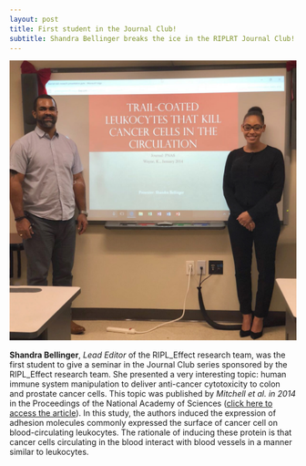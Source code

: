 ```yaml
---
layout: post
title: First student in the Journal Club!
subtitle: Shandra Bellinger breaks the ice in the RIPLRT Journal Club!
---
```


<img src="/img/RIPL_JournalClub_Shandra.jpg" alt="1st Journal Club: Shandra" class="inline"/>

**Shandra Bellinger**, *Lead Editor* of the RIPL_Effect research team, was the first  student to give a seminar in the Journal Club series sponsored by the RIPL_Effect research team. She presented a very interesting topic: human immune system manipulation to deliver anti-cancer cytotoxicity to colon and prostate cancer cells. This topic was published by *Mitchell et al. in 2014* in the Proceedings of the National Academy of Sciences (<a href="http://www.pnas.org/content/111/3/930" target="_blank">click here to access the article</a>). In this study, the authors induced the expression of adhesion molecules commonly expressed the surface of cancer cell on blood-circulating leukocytes. The rationale of inducing these protein is that cancer cells circulating in the blood interact with blood vessels in a manner similar to leukocytes.

